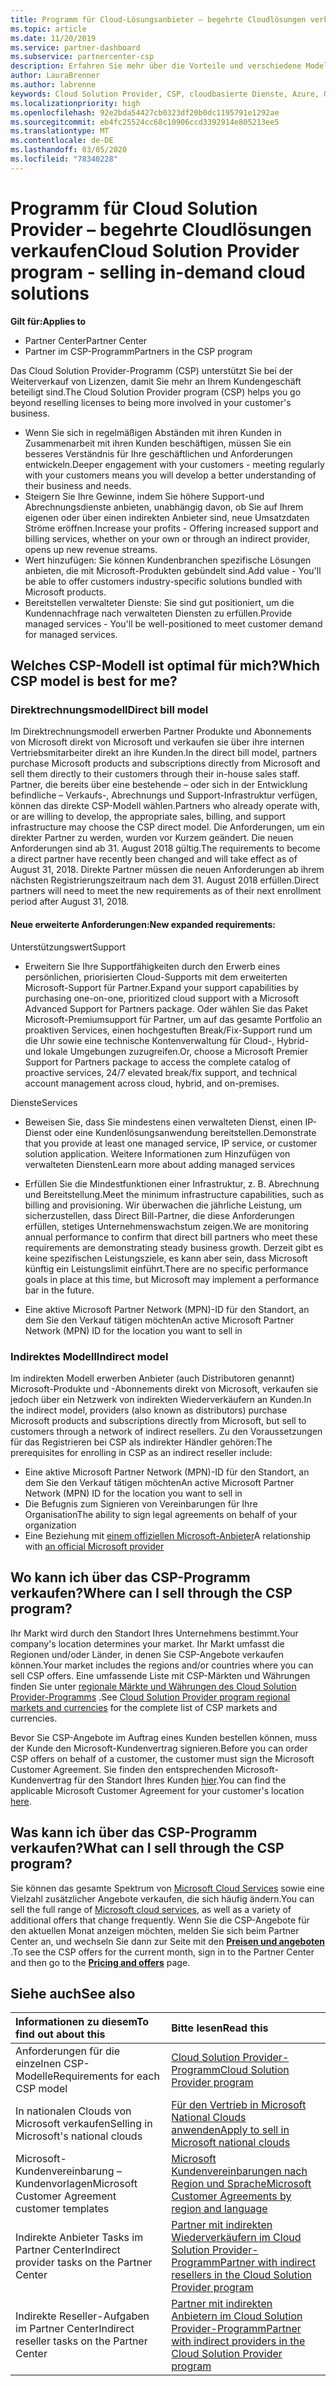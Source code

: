 ```yaml
---
title: Programm für Cloud-Lösungsanbieter – begehrte Cloudlösungen verkaufen | Partner Center
ms.topic: article
ms.date: 11/20/2019
ms.service: partner-dashboard
ms.subservice: partnercenter-csp
description: Erfahren Sie mehr über die Vorteile und verschiedene Modelle im Cloud Solution Provider-Programm, damit Ihr Unternehmen mit neuen Kunden und neuen Fachkenntnissen wächst.
author: LauraBrenner
ms.author: labrenne
keywords: Cloud Solution Provider, CSP, cloudbasierte Dienste, Azure, Office 365, Dynamics, CSP-Partner im CSP, direkte Partner, direkter CSP-Partner, indirekter CSP-Händler, direkter CSP, indirekter CSP, direktes Modell, indirektes Modell, indirekter Händler, indirekter Anbieter, Anbieter, Verteiler, Cloud Solution Provider-Programm
ms.localizationpriority: high
ms.openlocfilehash: 92e2bda54427cb0323df20b0dc1195791e1292ae
ms.sourcegitcommit: eb4fc25524cc68c10906ccd3392914e805213ee5
ms.translationtype: MT
ms.contentlocale: de-DE
ms.lasthandoff: 03/05/2020
ms.locfileid: "78340228"
---
```

# <a name="cloud-solution-provider-program---selling-in-demand-cloud-solutions"></a><span data-ttu-id="bead3-104">Programm für Cloud Solution Provider – begehrte Cloudlösungen verkaufen</span><span class="sxs-lookup"><span data-stu-id="bead3-104">Cloud Solution Provider program - selling in-demand cloud solutions</span></span> 

<span data-ttu-id="bead3-105">**Gilt für:**</span><span class="sxs-lookup"><span data-stu-id="bead3-105">**Applies to**</span></span>

- <span data-ttu-id="bead3-106">Partner Center</span><span class="sxs-lookup"><span data-stu-id="bead3-106">Partner Center</span></span>
- <span data-ttu-id="bead3-107">Partner im CSP-Programm</span><span class="sxs-lookup"><span data-stu-id="bead3-107">Partners in the CSP program</span></span>

<span data-ttu-id="bead3-108">Das Cloud Solution Provider-Programm (CSP) unterstützt Sie bei der Weiterverkauf von Lizenzen, damit Sie mehr an Ihrem Kundengeschäft beteiligt sind.</span><span class="sxs-lookup"><span data-stu-id="bead3-108">The Cloud Solution Provider program (CSP) helps you go beyond reselling licenses to being more involved in your customer's business.</span></span>
 
- <span data-ttu-id="bead3-109">Wenn Sie sich in regelmäßigen Abständen mit ihren Kunden in Zusammenarbeit mit ihren Kunden beschäftigen, müssen Sie ein besseres Verständnis für Ihre geschäftlichen und Anforderungen entwickeln.</span><span class="sxs-lookup"><span data-stu-id="bead3-109">Deeper engagement with your customers - meeting regularly with your customers means you will develop a better understanding of their business and needs.</span></span>
- <span data-ttu-id="bead3-110">Steigern Sie Ihre Gewinne, indem Sie höhere Support-und Abrechnungsdienste anbieten, unabhängig davon, ob Sie auf Ihrem eigenen oder über einen indirekten Anbieter sind, neue Umsatzdaten Ströme eröffnen.</span><span class="sxs-lookup"><span data-stu-id="bead3-110">Increase your profits - Offering increased support and billing services, whether on your own or through an indirect provider, opens up new revenue streams.</span></span>  
- <span data-ttu-id="bead3-111">Wert hinzufügen: Sie können Kundenbranchen spezifische Lösungen anbieten, die mit Microsoft-Produkten gebündelt sind.</span><span class="sxs-lookup"><span data-stu-id="bead3-111">Add value - You'll be able to offer customers industry-specific solutions bundled with Microsoft products.</span></span>
- <span data-ttu-id="bead3-112">Bereitstellen verwalteter Dienste: Sie sind gut positioniert, um die Kundennachfrage nach verwalteten Diensten zu erfüllen.</span><span class="sxs-lookup"><span data-stu-id="bead3-112">Provide managed services - You'll be well-positioned to meet customer demand for managed services.</span></span> 

## <a name="which-csp-model-is-best-for-me"></a><span data-ttu-id="bead3-113">Welches CSP-Modell ist optimal für mich?</span><span class="sxs-lookup"><span data-stu-id="bead3-113">Which CSP model is best for me?</span></span>

### <a name="direct-bill-model"></a><span data-ttu-id="bead3-114">Direktrechnungsmodell</span><span class="sxs-lookup"><span data-stu-id="bead3-114">Direct bill model</span></span>

 <span data-ttu-id="bead3-115">Im Direktrechnungsmodell erwerben Partner Produkte und Abonnements von Microsoft direkt von Microsoft und verkaufen sie über ihre internen Vertriebsmitarbeiter direkt an ihre Kunden.</span><span class="sxs-lookup"><span data-stu-id="bead3-115">In the direct bill model, partners purchase Microsoft products and subscriptions directly from Microsoft and sell them directly to their customers through their in-house sales staff.</span></span> <span data-ttu-id="bead3-116">Partner, die bereits über eine bestehende – oder sich in der Entwicklung befindliche – Verkaufs-, Abrechnungs und Support-Infrastruktur verfügen, können das direkte CSP-Modell wählen.</span><span class="sxs-lookup"><span data-stu-id="bead3-116">Partners who already operate with, or are willing to develop, the appropriate sales, billing, and support infrastructure may choose the CSP direct model.</span></span> <span data-ttu-id="bead3-117">Die Anforderungen, um ein direkter Partner zu werden, wurden vor Kurzem geändert. Die neuen Anforderungen sind ab 31. August 2018 gültig.</span><span class="sxs-lookup"><span data-stu-id="bead3-117">The requirements to become a direct partner have recently been changed and will take effect as of August 31, 2018.</span></span> <span data-ttu-id="bead3-118">Direkte Partner müssen die neuen Anforderungen ab ihrem nächsten Registrierungszeitraum nach dem 31. August 2018 erfüllen.</span><span class="sxs-lookup"><span data-stu-id="bead3-118">Direct partners will need to meet the new requirements as of their next enrollment period after August 31, 2018.</span></span>


#### <a name="new-expanded-requirements"></a><span data-ttu-id="bead3-119">Neue erweiterte Anforderungen:</span><span class="sxs-lookup"><span data-stu-id="bead3-119">New expanded requirements:</span></span>

<span data-ttu-id="bead3-120">Unterstützungswert</span><span class="sxs-lookup"><span data-stu-id="bead3-120">Support</span></span>
- <span data-ttu-id="bead3-121">Erweitern Sie Ihre Supportfähigkeiten durch den Erwerb eines persönlichen, priorisierten Cloud-Supports mit dem erweiterten Microsoft-Support für Partner.</span><span class="sxs-lookup"><span data-stu-id="bead3-121">Expand your support capabilities by purchasing one-on-one, prioritized cloud support with a Microsoft Advanced Support for Partners package.</span></span> <span data-ttu-id="bead3-122">Oder wählen Sie das Paket Microsoft-Premiumsupport für Partner, um auf das gesamte Portfolio an proaktiven Services, einen hochgestuften Break/Fix-Support rund um die Uhr sowie eine technische Kontenverwaltung für Cloud-, Hybrid- und lokale Umgebungen zuzugreifen.</span><span class="sxs-lookup"><span data-stu-id="bead3-122">Or, choose a Microsoft Premier Support for Partners package to access the complete catalog of proactive services, 24/7 elevated break/fix support, and technical account management across cloud, hybrid, and on-premises.</span></span> 

<span data-ttu-id="bead3-123">Dienste</span><span class="sxs-lookup"><span data-stu-id="bead3-123">Services</span></span>

- <span data-ttu-id="bead3-124">Beweisen Sie, dass Sie mindestens einen verwalteten Dienst, einen IP-Dienst oder eine Kundenlösungsanwendung bereitstellen.</span><span class="sxs-lookup"><span data-stu-id="bead3-124">Demonstrate that you provide at least one managed service, IP service, or customer solution application.</span></span> <span data-ttu-id="bead3-125">Weitere Informationen zum Hinzufügen von verwalteten Diensten</span><span class="sxs-lookup"><span data-stu-id="bead3-125">Learn more about adding managed services</span></span>

- <span data-ttu-id="bead3-126">Erfüllen Sie die Mindestfunktionen einer Infrastruktur, z. B. Abrechnung und Bereitstellung.</span><span class="sxs-lookup"><span data-stu-id="bead3-126">Meet the minimum infrastructure capabilities, such as billing and provisioning.</span></span>
<span data-ttu-id="bead3-127">Wir überwachen die jährliche Leistung, um sicherzustellen, dass Direct Bill-Partner, die diese Anforderungen erfüllen, stetiges Unternehmenswachstum zeigen.</span><span class="sxs-lookup"><span data-stu-id="bead3-127">We are monitoring annual performance to confirm that direct bill partners who meet these requirements are demonstrating steady business growth.</span></span> <span data-ttu-id="bead3-128">Derzeit gibt es keine spezifischen Leistungsziele, es kann aber sein, dass Microsoft künftig ein Leistungslimit einführt.</span><span class="sxs-lookup"><span data-stu-id="bead3-128">There are no specific performance goals in place at this time, but Microsoft may implement a performance bar in the future.</span></span> 

- <span data-ttu-id="bead3-129">Eine aktive Microsoft Partner Network (MPN)-ID für den Standort, an dem Sie den Verkauf tätigen möchten</span><span class="sxs-lookup"><span data-stu-id="bead3-129">An active Microsoft Partner Network (MPN) ID for the location you want to sell in</span></span>


### <a name="indirect-model"></a><span data-ttu-id="bead3-130">Indirektes Modell</span><span class="sxs-lookup"><span data-stu-id="bead3-130">Indirect model</span></span>

<span data-ttu-id="bead3-131">Im indirekten Modell erwerben Anbieter (auch Distributoren genannt) Microsoft-Produkte und -Abonnements direkt von Microsoft, verkaufen sie jedoch über ein Netzwerk von indirekten Wiederverkäufern an Kunden.</span><span class="sxs-lookup"><span data-stu-id="bead3-131">In the indirect model, providers (also known as distributors) purchase Microsoft products and subscriptions directly from Microsoft, but sell to customers through a network of indirect resellers.</span></span> <span data-ttu-id="bead3-132">Zu den Voraussetzungen für das Registrieren bei CSP als indirekter Händler gehören:</span><span class="sxs-lookup"><span data-stu-id="bead3-132">The prerequisites for enrolling in CSP as an indirect reseller include:</span></span>

- <span data-ttu-id="bead3-133">Eine aktive Microsoft Partner Network (MPN)-ID für den Standort, an dem Sie den Verkauf tätigen möchten</span><span class="sxs-lookup"><span data-stu-id="bead3-133">An active Microsoft Partner Network (MPN) ID for the location you want to sell in</span></span>
- <span data-ttu-id="bead3-134">Die Befugnis zum Signieren von Vereinbarungen für Ihre Organisation</span><span class="sxs-lookup"><span data-stu-id="bead3-134">The ability to sign legal agreements on behalf of your organization</span></span>
- <span data-ttu-id="bead3-135">Eine Beziehung mit [einem offiziellen Microsoft-Anbieter](https://partnercenter.microsoft.com/partner/find-a-provider)</span><span class="sxs-lookup"><span data-stu-id="bead3-135">A relationship with [an official Microsoft provider](https://partnercenter.microsoft.com/partner/find-a-provider)</span></span>


## <a name="where-can-i-sell-through-the-csp-program"></a><span data-ttu-id="bead3-136">Wo kann ich über das CSP-Programm verkaufen?</span><span class="sxs-lookup"><span data-stu-id="bead3-136">Where can I sell through the CSP program?</span></span>

<span data-ttu-id="bead3-137">Ihr Markt wird durch den Standort Ihres Unternehmens bestimmt.</span><span class="sxs-lookup"><span data-stu-id="bead3-137">Your company's location determines your market.</span></span> <span data-ttu-id="bead3-138">Ihr Markt umfasst die Regionen und/oder Länder, in denen Sie CSP-Angebote verkaufen können.</span><span class="sxs-lookup"><span data-stu-id="bead3-138">Your market includes the regions and/or countries where you can sell CSP offers.</span></span> <span data-ttu-id="bead3-139">Eine umfassende Liste mit CSP-Märkten und Währungen finden Sie unter [regionale Märkte und Währungen des Cloud Solution Provider-Programms](regional-authorization-overview.md) .</span><span class="sxs-lookup"><span data-stu-id="bead3-139">See [Cloud Solution Provider program regional markets and currencies](regional-authorization-overview.md) for the complete list of CSP markets and currencies.</span></span>

<span data-ttu-id="bead3-140">Bevor Sie CSP-Angebote im Auftrag eines Kunden bestellen können, muss der Kunde den Microsoft-Kundenvertrag signieren.</span><span class="sxs-lookup"><span data-stu-id="bead3-140">Before you can order CSP offers on behalf of a customer, the customer must sign the Microsoft Customer Agreement.</span></span> <span data-ttu-id="bead3-141">Sie finden den entsprechenden Microsoft-Kundenvertrag für den Standort Ihres Kunden [hier](agreements.md).</span><span class="sxs-lookup"><span data-stu-id="bead3-141">You can find the applicable Microsoft Customer Agreement for your customer's location [here](agreements.md).</span></span>  

## <a name="what-can-i-sell-through-the-csp-program"></a><span data-ttu-id="bead3-142">Was kann ich über das CSP-Programm verkaufen?</span><span class="sxs-lookup"><span data-stu-id="bead3-142">What can I sell through the CSP program?</span></span>

<span data-ttu-id="bead3-143">Sie können das gesamte Spektrum von [Microsoft Cloud Services](https://partner.microsoft.com/cloud-solution-provider/products-and-services) sowie eine Vielzahl zusätzlicher Angebote verkaufen, die sich häufig ändern.</span><span class="sxs-lookup"><span data-stu-id="bead3-143">You can sell the full range of [Microsoft cloud services](https://partner.microsoft.com/cloud-solution-provider/products-and-services), as well as a variety of additional offers that change frequently.</span></span> <span data-ttu-id="bead3-144">Wenn Sie die CSP-Angebote für den aktuellen Monat anzeigen möchten, melden Sie sich beim Partner Center an, und wechseln Sie dann zur Seite mit den [**Preisen und angeboten**](https://partnercenter.microsoft.com/pcv/sales) .</span><span class="sxs-lookup"><span data-stu-id="bead3-144">To see the CSP offers for the current month, sign in to the Partner Center and then go to the [**Pricing and offers**](https://partnercenter.microsoft.com/pcv/sales) page.</span></span>

## <a name="see-also"></a><span data-ttu-id="bead3-145">Siehe auch</span><span class="sxs-lookup"><span data-stu-id="bead3-145">See also</span></span> 


|<span data-ttu-id="bead3-146">**Informationen zu diesem**</span><span class="sxs-lookup"><span data-stu-id="bead3-146">**To find out about this**</span></span>   |<span data-ttu-id="bead3-147">**Bitte lesen**</span><span class="sxs-lookup"><span data-stu-id="bead3-147">**Read this**</span></span>   |
|:---------------------------|:--------------------|
|<span data-ttu-id="bead3-148">Anforderungen für die einzelnen CSP-Modelle</span><span class="sxs-lookup"><span data-stu-id="bead3-148">Requirements for each CSP model</span></span>   | [<span data-ttu-id="bead3-149">Cloud Solution Provider-Programm</span><span class="sxs-lookup"><span data-stu-id="bead3-149">Cloud Solution Provider program</span></span>](https://partnercenter.microsoft.com/partner/cloud-solution-provider)|
|<span data-ttu-id="bead3-150">In nationalen Clouds von Microsoft verkaufen</span><span class="sxs-lookup"><span data-stu-id="bead3-150">Selling in Microsoft's national clouds</span></span>   | [<span data-ttu-id="bead3-151">Für den Vertrieb in Microsoft National Clouds anwenden</span><span class="sxs-lookup"><span data-stu-id="bead3-151">Apply to sell in Microsoft national clouds</span></span>](csp-national-clouds-overview.md)|
|<span data-ttu-id="bead3-152">Microsoft-Kundenvereinbarung – Kundenvorlagen</span><span class="sxs-lookup"><span data-stu-id="bead3-152">Microsoft Customer Agreement customer templates</span></span>   |[<span data-ttu-id="bead3-153">Microsoft Kundenvereinbarungen nach Region und Sprache</span><span class="sxs-lookup"><span data-stu-id="bead3-153">Microsoft Customer Agreements by region and language</span></span>](agreements.md)|
|<span data-ttu-id="bead3-154">Indirekte Anbieter Tasks im Partner Center</span><span class="sxs-lookup"><span data-stu-id="bead3-154">Indirect provider tasks on the Partner Center</span></span>  |[<span data-ttu-id="bead3-155">Partner mit indirekten Wiederverkäufern im Cloud Solution Provider-Programm</span><span class="sxs-lookup"><span data-stu-id="bead3-155">Partner with indirect resellers in the Cloud Solution Provider program</span></span>](indirect-provider-tasks-in-partner-center.md)|
|<span data-ttu-id="bead3-156">Indirekte Reseller-Aufgaben im Partner Center</span><span class="sxs-lookup"><span data-stu-id="bead3-156">Indirect reseller tasks on the Partner Center</span></span>   |[<span data-ttu-id="bead3-157">Partner mit indirekten Anbietern im Cloud Solution Provider-Programm</span><span class="sxs-lookup"><span data-stu-id="bead3-157">Partner with indirect providers in the Cloud Solution Provider program</span></span>](indirect-reseller-tasks-in-partner-center.md)|
